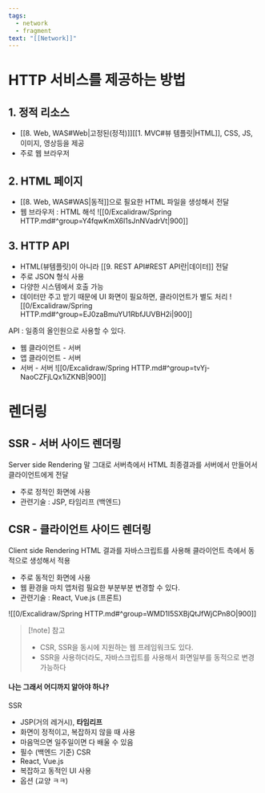 ```yaml
---
tags:
  - network
  - fragment
text: "[[Network]]"
---
```


# HTTP 서비스를 제공하는 방법
## 1. 정적 리소스
- [[8. Web, WAS#Web|고정된(정적)]][[1.  MVC#뷰 템플릿|HTML]], CSS, JS, 이미지, 영상등을 제공
- 주로 웹 브라우저

## 2. HTML 페이지
- [[8. Web, WAS#WAS|동적]]으로 필요한 HTML 파일을 생성해서 전달 
- 웹 브라우저 : HTML 해석
![[0/Excalidraw/Spring HTTP.md#^group=Y4fqwKmX6l1sJnNVadrVt|900]]

## 3. HTTP API
- HTML(뷰템플릿)이 아니라 [[9. REST API#REST API란|데이터]] 전달
- 주로 JSON 형식 사용
- 다양한 시스템에서 호출 가능 
- 데이터만 주고 받기 때문에 UI 화면이 필요하면, 클라이언트가 별도 처리
![[0/Excalidraw/Spring HTTP.md#^group=EJ0zaBmuYU1RbfJUVBH2i|900]]


API : 일종의 올인원으로 사용할 수 있다.
- 웹 클라이언트 - 서버
- 앱 클라이언트 - 서버
- 서버 - 서버
![[0/Excalidraw/Spring HTTP.md#^group=tvYj-NaoCZFjLQx1iZKNB|900]]


# 렌더링

## SSR - 서버 사이드 렌더링
Server side Rendering
말 그대로 서버측에서 HTML 최종결과를 서버에서 만들어서 클라이언트에게 전달
- 주로 정적인 화면에 사용
- 관련기술 : JSP, 타임리프 (백엔드)


## CSR - 클라이언트 사이드 렌더링
Client side Rendering
HTML 결과를 자바스크립트를 사용해  클라이언트 측에서 동적으로 생성해서 적용
- 주로 동적인 화면에 사용
- 웹 환경을 마치 앱처럼 필요한 부분부분 변경할 수 있다.
- 관련기술 : React, Vue.js (프론트)

![[0/Excalidraw/Spring HTTP.md#^group=WMD1I5SXBjQtJfWjCPn8O|900]]
> [!note] 참고
> - CSR, SSR을 동시에 지원하는 웹 프레임워크도 있다.
> - SSR을 사용하더라도, 자바스크립트를 사용해서 화면일부를 동적으로 변경 가능하다


#### 나는 그래서 어디까지 알아야 하나?
SSR
- JSP(거의 레거시), **타임리프**
- 화면이 정적이고, 복잡하지 않을 때 사용
-  마음먹으면 일주일이면 다 배울 수 있음
- 필수 (백엔드 기준)
CSR
- React, Vue.js
- 복잡하고 동적인 UI 사용
- 옵션 (교양 ㅋㅋ)

